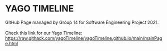 # YAGO TIMELINE

GitHub Page managed by Group 14 for Software Engineering Project 2021. 
<br/><br/>
Check this link for our Yago Timeline: https://raw.githack.com/yagoTimeline/yagoTimeline.github.io/main/mainPage.html

